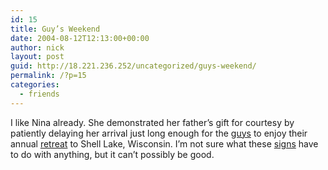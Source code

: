 ```yaml
---
id: 15
title: Guy’s Weekend
date: 2004-08-12T12:13:00+00:00
author: nick
layout: post
guid: http://18.221.236.252/uncategorized/guys-weekend/
permalink: /?p=15
categories:
  - friends
---
```

I like Nina already. She demonstrated her father&#8217;s gift for courtesy by patiently delaying her arrival just long enough for the [guys](http://www.flickr.com/photos/tcob/124920148/in/set-72057594101474958//) to enjoy their annual [retreat](http://www.flickr.com/photos/tcob/sets/72057594101474958/) to Shell Lake, Wisconsin. I&#8217;m not sure what these [signs](http://www.flickr.com/photos/tcob/124919832/in/set-72057594101474958/) have to do with anything, but it can&#8217;t possibly be good.